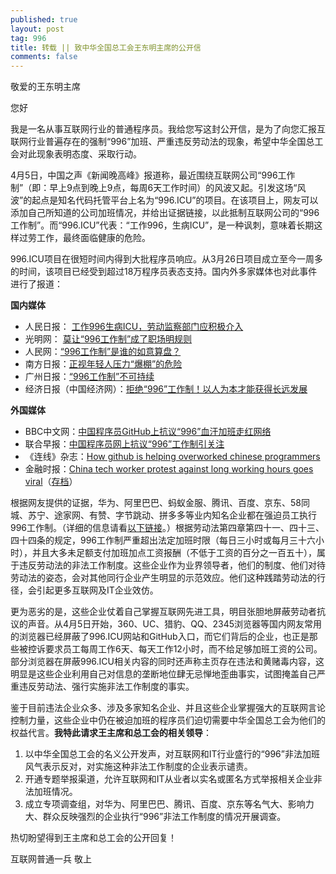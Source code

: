 ```yaml
---
published: true
layout: post
tag: 996
title: 转载 || 致中华全国总工会王东明主席的公开信
comments: false
---
```

<p>敬爱的王东明主席</p>
<p>您好</p>
<p>我是一名从事互联网行业的普通程序员。我给您写这封公开信，是为了向您汇报互联网行业普遍存在的强制“996”加班、严重违反劳动法的现象，希望中华全国总工会对此现象表明态度、采取行动。</p>

<p>4月5日，中国之声《新闻晚高峰》报道称，最近围绕互联网公司“996工作制”（即：早上9点到晚上9点，每周6天工作时间）的风波又起。引发这场“风波”的起点是知名代码托管平台上名为“996.ICU”的项目。在该项目上，网友可以添加自己所知道的公司加班情况，并给出证据链接，以此抵制互联网公司的“996工作制”。而“996.ICU”代表：“工作996，生病ICU”，是一种讽刺，意味着长期这样过劳工作，最终面临健康的危险。</p>
<p>996.ICU项目在很短时间内得到大批程序员响应。从3月26日项目成立至今一周多的时间，该项目已经受到超过18万程序员表态支持。国内外多家媒体也对此事件进行了报道：</p>
<p><strong>国内媒体</strong></p>
<ul>
<li>人民日报： <a href="https://m.weibo.cn/status/4357697258275940" target="_blank">工作996生病ICU，劳动监察部门应积极介入</a></li><li>光明网： <a href="http://guancha.gmw.cn/2019-04/06/content_32719988.htm" target="_blank">莫让“996工作制”成了职场明规则</a></li><li>人民网：<a href="http://opinion.people.com.cn/n1/2019/0402/c119388-31009768.html" target="_blank">“996工作制”是谁的如意算盘？</a></li><li>南方日报：<a href="http://epaper.southcn.com/nfdaily/html/2019-04/03/content_7790850.htm" target="_blank">正视年轻人压力“爆棚”的危险</a></li><li>广州日报：<a href="http://gzdaily.dayoo.com/pc/html/2019-04/03/content_108225_594534.htm" target="_blank">“996工作制”不可持续</a></li><li>经济日报（中国经济网）：<a href="http://views.ce.cn/view/ent/201904/03/t20190403_31794131.shtml" target="_blank">拒绝“996”工作制！以人为本才能获得长远发展</a></li></ul><p><strong>外国媒体</strong></p><ul><li>BBC中文网：<a href="https://www.bbc.com/zhongwen/simp/chinese-news-47824716" target="_blank">中国程序员GitHub上抗议“996”血汗加班走红网络</a></li><li>联合早报：<a href="https://www.zaobao.com/realtime/china/story20190405-946187" target="_blank">中国程序员网上抗议“996”工作制引关注</a></li><li>《连线》杂志：<a href="https://www.wired.com/story/how-github-helping-overworked-chinese-programmers/" target="_blank">How github is helping overworked chinese programmers</a></li><li>金融时报：<a href="https://www.ft.com/content/72754638-55d1-11e9-91f9-b6515a54c5b1" target="_blank">China tech worker protest against long working hours goes viral</a>（<a href="https://archive.is/IZqTj" target="_blank">存档</a>）</li></ul><p>根据网友提供的证据，华为、阿里巴巴、蚂蚁金服、腾讯、百度、京东、58同城、苏宁、途家网、有赞、字节跳动、拼多多等业内知名企业都在强迫员工执行996工作制。（详细的信息请看<a href="https://github.com/996icu/996.ICU/blob/master/blacklist/blacklist.md" target="_blank">以下链接</a>。）根据劳动法第四章第四十一、四十三、四十四条的规定，996工作制严重超出法定加班时限（每日三小时或每月三十六小时），并且大多未足额支付加班加点工资报酬（不低于工资的百分之一百五十），属于违反劳动法的非法工作制度。这些企业作为业界领导者，他们的制度、他们对待劳动法的姿态，会对其他同行企业产生明显的示范效应。他们这种践踏劳动法的行径，会引起更多互联网及IT企业效仿。</p><p>更为恶劣的是，这些企业仗着自己掌握互联网先进工具，明目张胆地屏蔽劳动者抗议的声音。从4月5日开始，360、UC、猎豹、QQ、2345浏览器等国内网友常用的浏览器已经屏蔽了996.ICU网站和GitHub入口，而它们背后的企业，也正是那些被控诉要求员工每周工作6天、每天工作12小时，而不给足够加班工资的公司。部分浏览器在屏蔽996.ICU相关内容的同时还声称主页存在违法和黄赌毒内容，这明显是这些企业利用自己对信息的垄断地位肆无忌惮地歪曲事实，试图掩盖自己严重违反劳动法、强行实施非法工作制度的事实。</p><p>鉴于目前违法企业众多、涉及多家知名企业、并且这些企业掌握强大的互联网言论控制力量，这些企业中仍在被迫加班的程序员们迫切需要中华全国总工会为他们的权益代言。<strong>我特此请求王主席和总工会的相关领导</strong>：</p><ol><li>以中华全国总工会的名义公开发声，对互联网和IT行业盛行的“996”非法加班风气表示反对，对实施这种非法工作制度的企业表示谴责。</li><li>开通专题举报渠道，允许互联网和IT从业者以实名或匿名方式举报相关企业非法加班情况。</li><li>成立专项调查组，对华为、阿里巴巴、腾讯、百度、京东等名气大、影响力大、群众反映强烈的企业执行“996”非法工作制度的情况开展调查。</li></ol><p>热切盼望得到王主席和总工会的公开回复！</p><p>互联网普通一兵 敬上</p>
